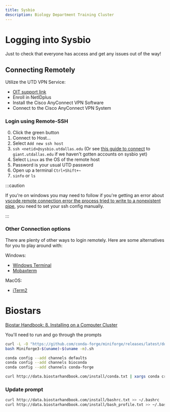 ```yaml
---
title: Sysbio
description: Biology Department Training Cluster
---
```


# Logging into Sysbio

Just to check that everyone has access and get any issues out of the way!

## Connecting Remotely

Utilize the UTD VPN Service:

- [OIT support link](https://www.utdallas.edu/oit/vpn/)
- Enroll in NetIDplus
- Install the Cisco AnyConnect VPN Software
- Connect to the Cisco AnyConnect VPN System

### Login using Remote-SSH

<!-- TODO Add screenshot -->

0. Click the green button
1. Connect to Host...
2. Select `Add new ssh host`
3. `ssh <netid>@sysbio.utdallas.edu` (Or see [this guide to
   connect](https://oit.utdallas.edu/helpdesk/kb/?id=9472349b881c17a0a06f1944a4adda29f9761a1dc8)
   to `giant.utdallas.edu` if we haven't gotten accounts on sysbio yet)
4. Select `Linux` as the OS of the remote host
5. Password is your usual UTD password
6. Open up a terminal `Ctrl+Shift+~`
7. `sinfo` or `ls`

:::caution

If you're on windows you may need to follow if you're getting an error about
[vscode remote connection error the process tried to write to a nonexistent
pipe](https://stackoverflow.com/questions/60335069/vscode-remote-connection-error-the-process-tried-to-write-to-a-nonexistent-pipe),
you need to set your ssh config manually.

:::

### Other Connection options

There are plenty of other ways to login remotely. Here are some alternatives for you to play around with:

Windows:
- [Windows Terminal](https://www.microsoft.com/en-us/p/windows-terminal/9n0dx20hk701?activetab=pivot:overviewtab)
- [Mobaxterm](https://mobaxterm.mobatek.net/)

MacOS:

- [iTerm2](https://iterm2.com/downloads.html)


# Biostars

[Biostar Handbook: 8. Installing on a Computer Cluster](https://www.biostarhandbook.com/cluster-setup.html#cluster-setup)

You'll need to run and go through the prompts

```sh
curl -L -O "https://github.com/conda-forge/miniforge/releases/latest/download/Miniforge3-$(uname)-$(uname -m).sh"
bash Miniforge3-$(uname)-$(uname -m).sh

conda config --add channels defaults
conda config --add channels bioconda
conda config --add channels conda-forge

curl http://data.biostarhandbook.com/install/conda.txt | xargs conda create -n biostars -q -y
```

### Update prompt

```sh
curl http://data.biostarhandbook.com/install/bashrc.txt >> ~/.bashrc
curl http://data.biostarhandbook.com/install/bash_profile.txt >> ~/.bash_profile
```
